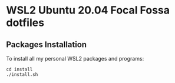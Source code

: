 # WSL2 Ubuntu 20.04 Focal Fossa dotfiles

## Packages Installation

To install all my personal WSL2 packages and programs:

```
cd install
./install.sh
```

